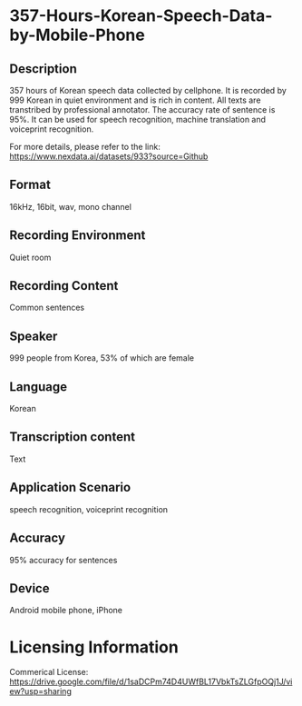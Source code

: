 # 357-Hours-Korean-Speech-Data-by-Mobile-Phone


## Description
357 hours of Korean speech data collected by cellphone. It is recorded by 999 Korean in quiet environment and is rich in content. All texts are transtribed by professional annotator. The accuracy rate of sentence is 95%. It can be used for speech recognition, machine translation and voiceprint recognition.

For more details, please refer to the link: https://www.nexdata.ai/datasets/933?source=Github

## Format
16kHz, 16bit, wav, mono channel

## Recording Environment
Quiet room

## Recording Content
Common sentences

## Speaker
999 people from Korea, 53% of which are female

## Language
Korean

## Transcription content
Text

## Application Scenario
speech recognition, voiceprint recognition

## Accuracy
95% accuracy for sentences

## Device
Android mobile phone, iPhone

# Licensing Information
Commerical License: https://drive.google.com/file/d/1saDCPm74D4UWfBL17VbkTsZLGfpOQj1J/view?usp=sharing

